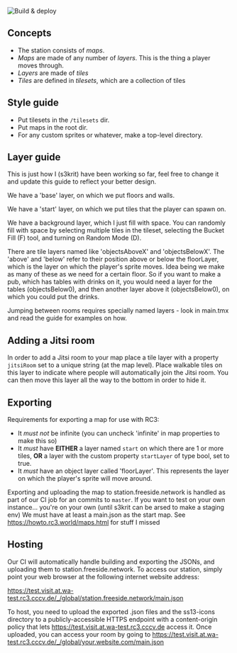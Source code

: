 ![Build & deploy](https://github.com/freeside-network/freeside-station-rc3/workflows/Build%20&%20deploy/badge.svg)

Concepts
--------

- The station consists of *maps*.
- *Maps* are made of any number of *layers*. This is the thing a player moves through.
- *Layers* are made of *tiles*
- *Tiles* are defined in *tilesets*, which are a collection of tiles

Style guide
-----------

- Put tilesets in the `/tilesets` dir.
- Put maps in the root dir.
- For any custom sprites or whatever, make a top-level directory.

Layer guide
-----------

This is just how I (s3krit) have been working so far, feel free to change it and
update this guide to reflect your better design.

We have a 'base' layer, on which we put floors and walls.

We have a 'start' layer, on which we put tiles that the player can spawn on.

We have a background layer, which I just fill with space. You can randomly fill
with space by selecting multiple tiles in the tileset, selecting the Bucket Fill
(F) tool, and turning on Random Mode (D).

There are tile layers named like 'objectsAboveX' and 'objectsBelowX'. The 'above'
and 'below' refer to their position above or below the floorLayer, which is the
layer on which the player's sprite moves. Idea being we make as many of these
as we need for a certain floor. So if you want to make a pub, which has tables
with drinks on it, you would need a layer for the tables (objectsBelow0), and
then another layer above it (objectsBelow0), on which you could put the drinks.

Jumping between rooms requires specially named layers - look in main.tmx and
read the guide for examples on how.

Adding a Jitsi room
-----------

In order to add a Jitsi room to your map place a tile layer with a property
`jitsiRoom` set to a unique string (at the map level). Place walkable tiles on
this layer to indicate where people will automatically join the Jitsi room.
You can then move this layer all the way to the bottom in order to hide it.

Exporting
---------

Requirements for exporting a map for use with RC3:

- It *must not* be infinite (you can uncheck 'infinite' in map properties to make this so)
- It *must* have **EITHER** a layer named `start` on which there are 1 or more
    tiles, **OR** a layer with the custom property `startLayer` of type bool,
    set to true.
- It *must* have an object layer called 'floorLayer'. This represents the layer
    on which the player's sprite will move around.

Exporting and uploading the map to station.freeside.network is handled as part
of our CI job for an commits to `master`. If you want to test on your own
instance... you're on your own (until s3krit can be arsed to make a staging env)
We must have at least a main.json as the start map. See https://howto.rc3.world/maps.html for stuff I missed

Hosting
-------

Our CI will automatically handle building and exporting the JSONs, and uploading
them to station.freeside.network. To access our station, simply point your web
browser at the following internet website address:

https://test.visit.at.wa-test.rc3.cccv.de/_/global/station.freeside.network/main.json

To host, you need to upload the exported .json files and the ss13-icons directory
to a publicly-accessible HTTPS endpoint with a content-origin policy that lets
https://test.visit.at.wa-test.rc3.cccv.de access it. Once uploaded, you can access your
room by going to https://test.visit.at.wa-test.rc3.cccv.de/_/global/your.website.com/main.json
